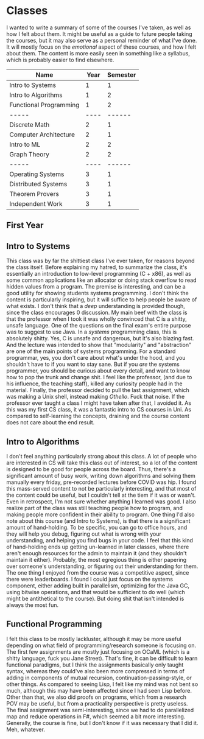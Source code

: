 # Classes

I wanted to write a summary of some of the courses I've taken, as well as how I felt about them.
It might be useful as a guide to future people taking the courses, but it may also serve as a
personal reminder of what I've done. It will mostly focus on the _emotional_ aspect of these
courses, and how I felt about them. The content is more easily seen in something like a
syllabus, which is probably easier to find elsewhere.

|Name |Year|Semester|
|-----|----|------|
|Intro to Systems|1|1|
|Intro to Algorithms|1|2|
|Functional Programming|1|2|
|-----|----|------|
|Discrete Math|2|1|
|Computer Architecture|2|1|
|Intro to ML|2|2|
|Graph Theory|2|2|
|-----|----|------|
|Operating Systems|3|1|
|Distributed Systems|3|1|
|Theorem Provers|3|1|
|Independent Work|3|1|

## First Year

## Intro to Systems

This class was by far the shittiest class I've ever taken, for reasons beyond the class itself.
Before explaining my hatred, to summarize the class, it's essentially an
introduction to low-level programming (C + x86), as well as some common applications like an
allocator or doing stack overflow to read hidden values from a program.
The premise is interesting, and can be a good utility for showing students
systems programming. I don't think the content is particularly inspiring, but it will suffice to
help people be aware of what exists. I don't think that a _deep_ understanding is provided
though, since the class encourages 0 discussion. My main beef with the class is that the
professor when I took it was wholly convinced that C is a shitty, unsafe language. One of the
questions on the final exam's entire purpose was to suggest to use Java. In a _systems_
programming class, this is absolutely shitty. Yes, C is unsafe and dangerous, but it's also
blazing fast. And the lecture was intended to show that "modularity" and "abstraction" are one
of the main points of systems programming. For a standard programmar, yes, you don't care about
what's under the hood, and you shouldn't have to if you want to stay sane. But if you _are_ the
systems programmer, you should be curious about every detail, and want to know how to pop the trunk and
change shit. I feel like the professor, (and due to his influence, the teaching staff), killed
any curiosity people had in the material. Finally, the professor decided to pull the last
assignment, which was making a Unix shell, instead making *Othello*. Fuck that noise. If the
professor ever taught a class I might have taken after that, I avoided it. As this was my first
CS class, it was a fantastic intro to CS courses in Uni. As compared to self-learning the
concepts, draining and the course content does not care about the end result.

## Intro to Algorithms

I don't feel anything particularly strong about this class. A lot of people who are interested
in CS will take this class out of interest, so a lot of the content is designed to be good for
people across the board. Thus, there's a significant amount of busy work, writing down
algorithms and solving them manually every friday, pre-recorded lectures before COVID was hip.
I found this mass-served content to not be particularly interesting, and that most of the
content could be useful, but I couldn't tell at the tiem if it was or wasn't. Even in
retrospect, I'm not sure whether anything I learned was good. I also realize part of the class
was still teaching people how to program, and making people more confident in their ability to
program. One thing I'd also note about this course (and Intro to Systems), is that there is a
significant amount of hand-holding. To be specific, you can go to office hours, and they will
help you debug, figuring out what is wrong with your understanding, and helping you find bugs in
your code. I feel that this kind of hand-holding ends up getting un-learned in later classes,
where there aren't enough resources for the admin to maintain it (and they shouldn't maintain it
either). Probably, the most egregious thing is either papering over someone's understanding, or
figuring out their understanding for them. The one thing I enjoyed from the course was a
competitive aspect, since there were leaderboards. I found I could just focus on the systems
component, either adding built in parallelism, optimizing for the Java GC, using bitwise
operations, and that would be sufficient to do well (which might be antithetical to the course).
But doing shit that isn't intended is always the most fun.

## Functional Programming

I felt this class to be mostly lackluster, although it may be more useful depending on what
field of programming/research someone is focusing on. The first few assignments are mostly just
focusing on OCaML (which is a shitty language, fuck you Jane Street). That's fine, it can be
difficult to learn functional paradigms, but I think the assignments basically only taught
syntax, whereas they could've also been more compressed in terms of adding in components of
mutual recursion, continuation-passing-style, or other things. As compared to seeing Lisp, I
felt like my mind was not bent so much, although this may have been affected since I had seen
Lisp before. Other than that, we also did proofs on programs, which from a research POV may be
useful, but from a practicality perspective is pretty useless. The final assignment was
semi-interesting, since we had to do parallelized map and reduce operations in F\#, which seemed
a bit more interesting. Generally, the course is fine, but I don't know if it was necessary that
I did it. Meh, whatever.



